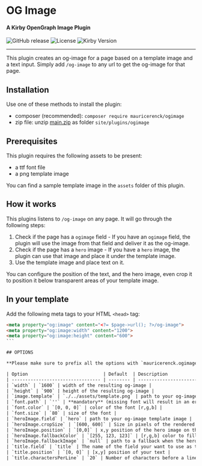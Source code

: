 # OG Image

#### A Kirby OpenGraph Image Plugin

![GitHub release](https://img.shields.io/github/release/mauricerenck/og-image.svg?maxAge=1800) ![License](https://img.shields.io/github/license/mashape/apistatus.svg) ![Kirby Version](https://img.shields.io/badge/Kirby-4%2B-black.svg)

---

This plugin creates an og-image for a page based on a template image and a text input. Simply add `/og-image` to any url to get the og-image for that page.

## Installation

Use one of these methods to install the plugin:

-   composer (recommended): `composer require mauricerenck/ogimage`
-   zip file: unzip [main.zip](https://github.com/mauricerenck/ogimage/releases/latest) as folder `site/plugins/ogimage`

## Prerequisites

This plugin requires the following assets to be present:

-  a ttf font file
-  a png template image

You can find a sample template image in the `assets` folder of this plugin.

## How it works

This plugins listens to `/og-image` on any page. It will go through the following steps:

1.  Check if the page has a `ogimage` field - If you have an `ogimage` field, the plugin will use the image from that field and deliver it as the og-image.
2.  Check if the page has a `hero` image - If you have a `hero` image, the plugin can use that image and place it under the template image.
3.  Use the template image and place text on it.

You can configure the position of the text, and the hero image, even crop it to position it below transparent areas of your template image.

## In your template

Add the following meta tags to your HTML `<head>` tag:

````html
<meta property="og:image" content="<?= $page->url(); ?>/og-image">
<meta property="og:image:width" content="1200">
<meta property="og:image:height" content="600">
```

## OPTIONS

**Please make sure to prefix all the options with `mauricerenck.ogimage.`**.

| Option                            | Default  | Description                                                                                      |
| --------------------------------- | -------- | ------------------------------------------------------------------------------------------------ |
| `width` | `1600` | width of the resulting og-image |
| `height` | `900` | height of the resulting og-image |
| `image.template` | `./../assets/template.png` | path to your og-image template image |
| `font.path` | `''` | **mandatory** (missing font will result in an error) |
| `font.color` | `[0, 0, 0]` | color of the font [r,g,b] |
| `font.size` | `80` | size of the font |
| `heroImage.field` | `hero` | path to your og-image template image |
| `heroImage.cropSize` | `[600, 600]` | Size in pixels of the rendered hero image |
| `heroImage.position` | `[0,0]` | x,y position of the hero image on the template image |
| `heroImage.fallbackColor` | `[255, 123, 123]` | [r,g,b] color to fill the hero-image area if no image given |
| `heroImage.fallbackImage` | `null` | path to a fallback when the hero image is not given  |
| `title.field` | `title` | The name of the field your want to use as title |
| `title.position` | `[0, 0]` | [x,y] position of your text |
| `title.charactersPerLine` | `20` | Number of characters before a line break |
